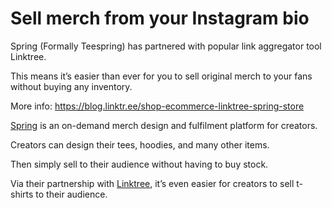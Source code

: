 # Sell merch from your Instagram bio



Spring (Formally Teespring) has partnered with popular link aggregator tool Linktree.

This means it’s easier than ever for you to sell original merch to your fans without buying any inventory.

More info: <https://blog.linktr.ee/shop-ecommerce-linktree-spring-store>

[Spring](https://www.spri.ng/) is an on-demand merch design and fulfilment platform for creators.

Creators can design their tees, hoodies, and many other items.

Then simply sell to their audience without having to buy stock.

Via their partnership with [Linktree](https://linktr.ee/), it’s even easier for creators to sell t-shirts to their audience.

